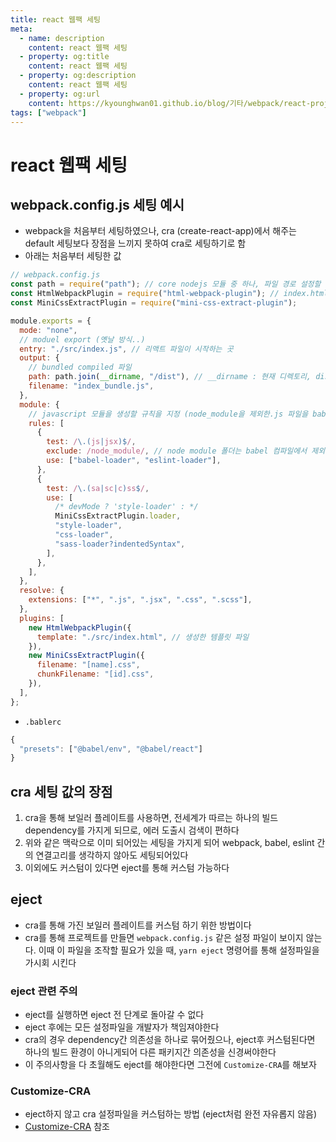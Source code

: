 ```yaml
---
title: react 웹팩 세팅
meta:
  - name: description
    content: react 웹팩 세팅
  - property: og:title
    content: react 웹팩 세팅
  - property: og:description
    content: react 웹팩 세팅
  - property: og:url
    content: https://kyounghwan01.github.io/blog/기타/webpack/react-project-setting/
tags: ["webpack"]
---
```


# react 웹팩 세팅

## webpack.config.js 세팅 예시

- webpack을 처음부터 세팅하였으나, cra (create-react-app)에서 해주는 default 세팅보다 장점을 느끼지 못하여 cra로 세팅하기로 함
- 아래는 처음부터 세팅한 값

```js
// webpack.config.js
const path = require("path"); // core nodejs 모듈 중 하나, 파일 경로 설정할 때 사용
const HtmlWebpackPlugin = require("html-webpack-plugin"); // index.html 파일을 dist 폴더에 index_bundle.js 파일과 함께 자동으로 생성, 우리는 그냥 시작만 하고싶지 귀찮게 index.html 파일까지 만들고 싶지 않다.!!
const MiniCssExtractPlugin = require("mini-css-extract-plugin");

module.exports = {
  mode: "none",
  // moduel export (옛날 방식..)
  entry: "./src/index.js", // 리액트 파일이 시작하는 곳
  output: {
    // bundled compiled 파일
    path: path.join(__dirname, "/dist"), // __dirname : 현재 디렉토리, dist 폴더에 모든 컴파일된 하나의 번들파일을 넣을 예정
    filename: "index_bundle.js",
  },
  module: {
    // javascript 모듈을 생성할 규칙을 지정 (node_module을 제외한.js 파일을 babel-loader로 불러와 모듈을 생성
    rules: [
      {
        test: /\.(js|jsx)$/,
        exclude: /node_module/, // node module 폴더는 babel 컴파일에서 제외
        use: ["babel-loader", "eslint-loader"],
      },
      {
        test: /\.(sa|sc|c)ss$/,
        use: [
          /* devMode ? 'style-loader' : */
          MiniCssExtractPlugin.loader,
          "style-loader",
          "css-loader",
          "sass-loader?indentedSyntax",
        ],
      },
    ],
  },
  resolve: {
    extensions: ["*", ".js", ".jsx", ".css", ".scss"],
  },
  plugins: [
    new HtmlWebpackPlugin({
      template: "./src/index.html", // 생성한 템플릿 파일
    }),
    new MiniCssExtractPlugin({
      filename: "[name].css",
      chunkFilename: "[id].css",
    }),
  ],
};
```

- `.bablerc`

```js
{
  "presets": ["@babel/env", "@babel/react"]
}

```

## cra 세팅 값의 장점

1. cra을 통해 보일러 플레이트를 사용하면, 전세계가 따르는 하나의 빌드 dependency를 가지게 되므로, 에러 도출시 검색이 편하다
2. 위와 같은 맥락으로 이미 되어있는 세팅을 가지게 되어 webpack, babel, eslint 간의 연결고리를 생각하지 않아도 세팅되어있다
3. 이외에도 커스텀이 있다면 eject를 통해 커스텀 가능하다

## eject

- cra를 통해 가진 보일러 플레이트를 커스텀 하기 위한 방법이다
- cra를 통해 프로젝트를 만들면 `webpack.config.js` 같은 설정 파일이 보이지 않는다. 이때 이 파일을 조작할 필요가 있을 때, `yarn eject` 명령어를 통해 설정파일을 가시회 시킨다

### eject 관련 **주의**

- eject를 실행하면 eject 전 단계로 돌아갈 수 없다
- eject 후에는 모든 설정파일을 개발자가 책임져야한다
- cra의 경우 dependency간 의존성을 하나로 묶어줬으나, eject후 커스텀된다면 하나의 빌드 환경이 아니게되어 다른 패키지간 의존성을 신경써야한다
- 이 주의사항을 다 초월해도 eject를 해야한다면 그전에 `Customize-CRA`를 해보자

### Customize-CRA

- eject하지 않고 cra 설정파일을 커스텀하는 방법 (eject처럼 완전 자유롭지 않음)
- [Customize-CRA](https://github.com/arackaf/customize-cra) 참조
